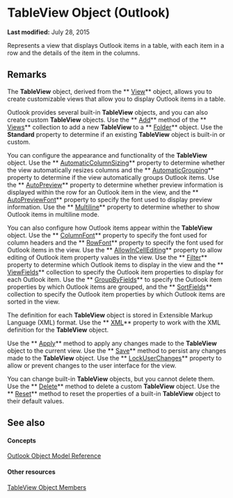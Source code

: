 
# TableView Object (Outlook)

 **Last modified:** July 28, 2015

Represents a view that displays Outlook items in a table, with each item in a row and the details of the item in the columns.

## Remarks

The  **TableView** object, derived from the ** [View](41c8d149-9912-1685-4c8b-3c849cc6f1ed.md)** object, allows you to create customizable views that allow you to display Outlook items in a table.

Outlook provides several built-in  **TableView** objects, and you can also create custom **TableView** objects. Use the ** [Add](8005ca2e-8b28-1286-74d1-448f2a168c65.md)** method of the ** [Views](5dd7edc2-12a2-f4c2-d158-8053d80e8dc9.md)** collection to add a new **TableView** to a ** [Folder](3cf6cda8-6d70-666e-2643-9d9c5b9cacfc.md)** object. Use the **Standard** property to determine if an existing **TableView** object is built-in or custom.

You can configure the appearance and functionality of the  **TableView** object. Use the ** [AutomaticColumnSizing](b599fec1-a6a4-fc12-0d95-bae9491c40d1.md)** property to determine whether the view automatically resizes columns and the ** [AutomaticGrouping](2f773e6b-c4dd-7b2c-461b-91dd0e71a3f8.md)** property to determine if the view automatically groups Outlook items. Use the ** [AutoPreview](51d20d34-5a2f-03f6-cfea-2279d286f067.md)** property to determine whether preview information is displayed within the row for an Outlook item in the view, and the ** [AutoPreviewFont](988e7bc4-9957-f611-b89e-1eb7a14fbfcc.md)** property to specify the font used to display preview information. Use the ** [Multiline](732b39ca-ec7f-5a43-db55-3351a368b599.md)** property to determine whether to show Outlook items in multiline mode.

You can also configure how Outlook items appear within the  **TableView** object. Use the ** [ColumnFont](f69ff872-1823-b5c0-9a3d-d4cf72973be1.md)** property to specify the font used for column headers and the ** [RowFont](691be8dc-8811-64d0-7473-93a0fe8b4749.md)** property to specify the font used for Outlook items in the view. Use the ** [AllowInCellEditing](dc6fa249-405f-6262-b085-53da15ba3d72.md)** property to allow editing of Outlook item property values in the view. Use the ** [Filter](7e65e578-5f0c-d875-608c-cefe9bc1b55b.md)** property to determine which Outlook items to display in the view and the ** [ViewFields](c4c6257e-fdbe-c187-86c5-34bee3eb0bd3.md)** collection to specify the Outlook item properties to display for each Outlook item. Use the ** [GroupByFields](42071d7b-0e41-c959-cb54-c49307d22a87.md)** to specify the Outlook item properties by which Outlook items are grouped, and the ** [SortFields](0b643d55-c4cb-dcba-b90b-66f6b936b5a8.md)** collection to specify the Outlook item properties by which Outlook items are sorted in the view.

The definition for each  **TableView** object is stored in Extensible Markup Language (XML) format. Use the ** [XML](0f085984-3056-6603-ca12-a4436abf429f.md)** property to work with the XML definition for the **TableView** object.

Use the  ** [Apply](c3855dee-c86b-a618-ba3e-968cca87e0e1.md)** method to apply any changes made to the **TableView** object to the current view. Use the ** [Save](729f20ee-f9ea-93de-f38a-ebc8e9da4b2e.md)** method to persist any changes made to the **TableView** object. Use the ** [LockUserChanges](3d4491ff-dad0-055a-b9e5-9de19cd1eb0d.md)** property to allow or prevent changes to the user interface for the view.

You can change built-in  **TableView** objects, but you cannot delete them. Use the ** [Delete](17ff648a-bfbd-4284-b049-39f0d23df45d.md)** method to delete a custom **TableView** object. Use the ** [Reset](bb164b86-804c-8b4f-4dd7-505d400e8b08.md)** method to reset the properties of a built-in **TableView** object to their default values.


## See also


#### Concepts


 [Outlook Object Model Reference](73221b13-d8d8-99b8-3394-b95dbbfd5ddc.md)
#### Other resources


 [TableView Object Members](2cc17ec6-12cf-d335-9370-d3922b45510e.md)
